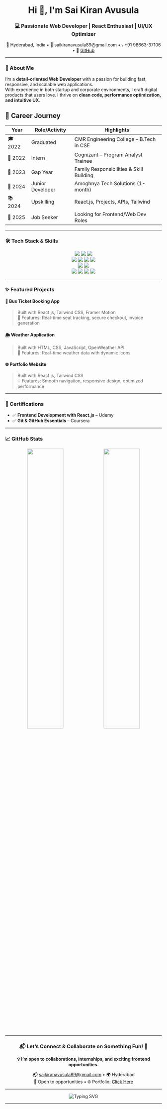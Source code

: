 <!-- BANNER -->
<h1 align="center">Hi 👋, I'm Sai Kiran Avusula</h1>
<h3 align="center">💻 Passionate Web Developer | React Enthusiast | UI/UX Optimizer</h3>
<p align="center">
📍 Hyderabad, India • 📧 saikiranavusula89@gmail.com • 📞 +91 98663-37106 • 🔗 <a href="https://github.com/Saikiran-Avusula" target="_blank">GitHub</a>
</p>

---

### 🚀 About Me

I’m a **detail-oriented Web Developer** with a passion for building fast, responsive, and scalable web applications.  
With experience in both startup and corporate environments, I craft digital products that users love. I thrive on **clean code, performance optimization, and intuitive UX**.
## 🧭 Career Journey

| Year | Role/Activity | Highlights |
|------|---------------|------------|
| 🎓 2022 | Graduated | CMR Engineering College – B.Tech in CSE |
| 💼 2022 | Intern | Cognizant – Program Analyst Trainee |
| 🛑 2023 | Gap Year | Family Responsibilities & Skill Building |
| 🔧 2024 | Junior Developer | Amoghnya Tech Solutions (1-month) |
| 📚 2024 | Upskilling | React.js, Projects, APIs, Tailwind |
| 🚀 2025 | Job Seeker | Looking for Frontend/Web Dev Roles |
---

### 🛠️ Tech Stack & Skills

<div align="center">

<!-- Languages -->
<img src="https://img.shields.io/badge/HTML5-E34F26?style=for-the-badge&logo=html5&logoColor=white" />
<img src="https://img.shields.io/badge/CSS3-1572B6?style=for-the-badge&logo=css3&logoColor=white" />
<img src="https://img.shields.io/badge/JavaScript-ES6+-F7DF1E?style=for-the-badge&logo=javascript&logoColor=black" />

<!-- Libraries & Frameworks -->
<br/>
<img src="https://img.shields.io/badge/React.js-61DAFB?style=for-the-badge&logo=react&logoColor=black" />
<img src="https://img.shields.io/badge/Bootstrap-5C3D9C?style=for-the-badge&logo=bootstrap&logoColor=white" />
<img src="https://img.shields.io/badge/TailwindCSS-38B2AC?style=for-the-badge&logo=tailwind-css&logoColor=white" />
<img src="https://img.shields.io/badge/Framer_Motion-E10098?style=for-the-badge&logo=framer&logoColor=white" />

<!-- Backend Tools -->
<br/>
<img src="https://img.shields.io/badge/REST%20API-00599C?style=for-the-badge&logo=swagger&logoColor=white" />
<img src="https://img.shields.io/badge/Async JS-yellow?style=for-the-badge&logo=javascript&logoColor=black" />

<!-- Tools -->
<br/>
<img src="https://img.shields.io/badge/Git-F05032?style=for-the-badge&logo=git&logoColor=white" />
<img src="https://img.shields.io/badge/GitHub-181717?style=for-the-badge&logo=github&logoColor=white" />
<img src="https://img.shields.io/badge/npm-CB3837?style=for-the-badge&logo=npm&logoColor=white" />
<img src="https://img.shields.io/badge/Chrome%20DevTools-4285F4?style=for-the-badge&logo=googlechrome&logoColor=white" />

</div>

---

### ✨ Featured Projects

#### 🚌 Bus Ticket Booking App  
> Built with React.js, Tailwind CSS, Framer Motion  
🎯 Features: Real-time seat tracking, secure checkout, invoice generation

#### 🌦️ Weather Application  
> Built with HTML, CSS, JavaScript, OpenWeather API  
📡 Features: Real-time weather data with dynamic icons

#### 🌐 Portfolio Website  
> Built with React.js, Tailwind CSS  
💡 Features: Smooth navigation, responsive design, optimized performance

---

### 📜 Certifications

- ✅ **Frontend Development with React.js** – Udemy  
- ✅ **Git & GitHub Essentials** – Coursera  

---

### 📈 GitHub Stats

<div align="center">
   <img src="https://github-readme-stats.vercel.app/api?username=Saikiran-Avusula&show_icons=true&theme=radical" width="48%"/>
  <img src="https://github-readme-streak-stats.herokuapp.com?user=Saikiran-Avusula&theme=tokyonight" width="48%" />
</div>

---

<div align="center">

<h3>📬 Let’s Connect & Collaborate on Something Fun! 💬</h3>

<p><strong>💡 I’m open to collaborations, internships, and exciting frontend opportunities.</strong></p>

<p>
  📬 <a href="mailto:saikiranavusula89@gmail.com">saikiranavusula89@gmail.com</a> • 🌍 Hyderabad <br/>
  🤝 Open to opportunities • 🌐 Portfolio: 
  <a href="https://vercel.com/saikiran-avusulas-projects/my_portfolio" target="_blank">Click Here</a>
</p>

</div>



---

<p align="center">
  <img src="https://readme-typing-svg.demolab.com?font=Fira+Code&weight=700&size=24&pause=1000&color=F71D1D&center=true&vCenter=true&width=500&lines=Hi+I'm+Sai+Kiran+Avusula+👋;Frontend+Developer+💻;React+Enthusiast+⚛️;Let's+Build+the+Web+Together!+🚀" alt="Typing SVG" />
</p>

---

